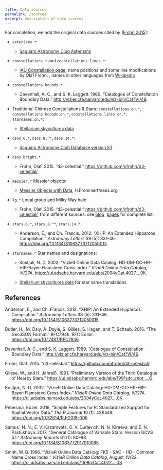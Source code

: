 ```yaml
---
title: Data sources
permalink: /sources
excerpt: Description of data sources
---
```


For completion, we add the original data sources cited by ([Frohn
2015](#ref-frohn2015)):

- `asterisms.*`:

  - [Saguaro Astronomy Club
    Asterisms](http://saguaroastro.org/sac-downloads/)

- `constellations.*` and `constellations.lines.*`:

  - [IAU Constellation
    page](http://www.iau.org/public/themes/constellations/), name
    positions and some line modifications by Olaf Frohn, , names in
    other languages from
    [Wikipedia](https://wiki2.org/en/88_modern_constellations_in_different_languages)

- `constellations.bounds.*`:

  - Davenhall, A. C., and S. K. Leggett. 1989. “Catalogue of
    Constellation Boundary Data.”
    <http://vizier.cfa.harvard.edu/viz-bin/Cat?VI/49>.

- Traditional Chinese Constellations & Stars: `constellations.cn.*`,
  `constellations.bounds.cn.*`, `constellations.lines.cn.*`,
  `starnames.cn.*`:

  - [Stellarium skycultures
    data](https://github.com/Stellarium/stellarium/tree/master/skycultures/chinese)

- `dsos.6.*`, `dsos.8.^*`, `dsos.14.*`:

  - [Saguaro Astronomy Club Database version
    8.1](http://www.saguaroastro.org/sac-downloads/)

- `dsos.bright.*`

  - Frohn, Olaf. 2015. “d3-celestial.”
    <https://github.com/ofrohn/d3-celestial/>.

- `messier.*` Messier objects:

  - [Messier Objects with Data](http://messier.seds.org/data.html),
    H.Frommert/seds.org

- `lg.*` Local group and Milky Way halo:

  - Frohn, Olaf. 2015. “d3-celestial.”
    <https://github.com/ofrohn/d3-celestial/>, from different sources:
    see
    [blog](http://armchairastronautics.blogspot.com/p/milky-way-halo.html),
    [pages](http://armchairastronautics.blogspot.com/p/local-group.html)
    for complete list.

- `stars.6.*`, `stars.8.^*`, `stars.14.*`:

  - Anderson, E., and Ch. Francis. 2012. “XHIP: An Extended Hipparcos
    Compilation.” *Astronomy Letters* 38 (5): 331–46.
    <https://doi.org/10.1134/S1063773712050015>.

- `starnames.*` Star names and designations:

  - Kostjuk, N. D. 2002. “VizieR Online Data Catalog:
    HD-DM-GC-HR-HIP-Bayer-Flamsteed Cross Index.” *VizieR Online Data
    Catalog*, IV/27A.
    <https://ui.adsabs.harvard.edu/abs/2004yCat.4027....0K>.

  - [Stellarium skycultures
    data](https://github.com/Stellarium/stellarium/tree/master/po/stellarium-skycultures)
    for star name translations

## References

<div id="refs" class="references csl-bib-body hanging-indent" markdown=1>

<div id="ref-anderson_xhip_2012" class="csl-entry" markdown=1>

Anderson, E., and Ch. Francis. 2012. “XHIP: An Extended Hipparcos
Compilation.” *Astronomy Letters* 38 (5): 331–46.
<https://doi.org/10.1134/S1063773712050015>.

</div>

<div id="ref-butler_geojson_2016" class="csl-entry" markdown=1>

Butler, H., M. Daly, A. Doyle, S. Gillies, S. Hagen, and T. Schaub.
2016. “The GeoJSON Format.” RFC7946. RFC Editor.
<https://doi.org/10.17487/RFC7946>.

</div>

<div id="ref-davenhall1989misc" class="csl-entry" markdown=1>

Davenhall, A. C., and S. K. Leggett. 1989. “Catalogue of Constellation
Boundary Data.” <http://vizier.cfa.harvard.edu/viz-bin/Cat?VI/49>.

</div>

<div id="ref-frohn2015" class="csl-entry" markdown=1>

Frohn, Olaf. 2015. “<span class="nocase">d3-celestial</span>.”
<https://github.com/ofrohn/d3-celestial/>.

</div>

<div id="ref-gliese_preliminary_1991" class="csl-entry" markdown=1>

Gliese, W., and H. Jahreiß. 1991. “Preliminary Version of the Third
Catalogue of Nearby Stars.”
<https://ui.adsabs.harvard.edu/abs/1991adc..rept.....G>.

</div>

<div id="ref-kostjuk_vizier_2002" class="csl-entry" markdown=1>

Kostjuk, N. D. 2002. “VizieR Online Data Catalog:
HD-DM-GC-HR-HIP-Bayer-Flamsteed Cross Index.” *VizieR Online Data
Catalog*, IV/27A.
<https://ui.adsabs.harvard.edu/abs/2004yCat.4027....0K>.

</div>

<div id="ref-pebesma2018" class="csl-entry" markdown=1>

Pebesma, Edzer. 2018. “Simple Features for R: Standardized Support for
Spatial Vector Data.” *The R Journal* 10 (1): 439446.
<https://doi.org/10.32614/RJ-2018-009>.

</div>

<div id="ref-samus_general_2017" class="csl-entry" markdown=1>

Samus’, N. N., E. V. Kazarovets, O. V. Durlevich, N. N. Kireeva, and E.
N. Pastukhova. 2017. “General Catalogue of Variable Stars: Version GCVS
5.1.” *Astronomy Reports* 61 (1): 80–88.
<https://doi.org/10.1134/S1063772917010085>.

</div>

<div id="ref-smith_vizier_1996" class="csl-entry" markdown=1>

Smith, W. B. 1996. “VizieR Online Data Catalog: FK5 - SAO - HD - Common
Name Cross Index.” *VizieR Online Data Catalog*, August, IV/22.
<https://ui.adsabs.harvard.edu/abs/1996yCat.4022....0S>.

</div>

</div>
